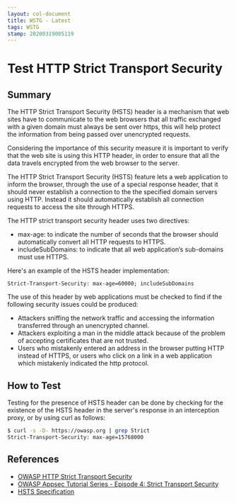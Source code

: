 ```yaml
---
layout: col-document
title: WSTG - Latest
tags: WSTG
stamp: 20200319005119
---
```

# Test HTTP Strict Transport Security

## Summary

The HTTP Strict Transport Security (HSTS) header is a mechanism that web sites have to communicate to the web browsers that all traffic exchanged with a given domain must always be sent over https, this will help protect the information from being passed over unencrypted requests.

Considering the importance of this security measure it is important to verify that the web site is using this HTTP header, in order to ensure that all the data travels encrypted from the web browser to the server.

The HTTP Strict Transport Security (HSTS) feature lets a web application to inform the browser, through the use of a special response header, that it should never establish a connection to the the specified domain servers using HTTP. Instead it should automatically establish all connection requests to access the site through HTTPS.

The HTTP strict transport security header uses two directives:

- max-age: to indicate the number of seconds that the browser should automatically convert all HTTP requests to HTTPS.
- includeSubDomains: to indicate that all web application’s sub-domains must use HTTPS.

Here's an example of the HSTS header implementation:

`Strict-Transport-Security: max-age=60000; includeSubDomains`

The use of this header by web applications must be checked to find if the following security issues could be produced:

- Attackers sniffing the network traffic and accessing the information transferred through an unencrypted channel.
- Attackers exploiting a man in the middle attack because of the problem of accepting certificates that are not trusted.
- Users who mistakenly entered an address in the browser putting HTTP instead of HTTPS, or users who click on a link in a web application which mistakenly indicated the http protocol.

## How to Test

Testing for the presence of HSTS header can be done by checking for the existence of the HSTS header in the server's response in an interception proxy, or by using curl as follows:

```bash
$ curl -s -D- https://owasp.org | grep Strict
Strict-Transport-Security: max-age=15768000
```

## References

- [OWASP HTTP Strict Transport Security](https://cheatsheetseries.owasp.org/cheatsheets/HTTP_Strict_Transport_Security_Cheat_Sheet.html)
- [OWASP Appsec Tutorial Series - Episode 4: Strict Transport Security](https://www.youtube.com/watch?v=zEV3HOuM_Vw)
- [HSTS Specification](https://tools.ietf.org/html/rfc6797)
